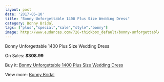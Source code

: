 ```yaml
---
layout: post
date: '2017-05-10'
title: "Bonny Unforgettable 1400 Plus Size Wedding Dress"
category: Bonny Bridal
tags: ["plus","special","sale","style","bonny"]
image: http://www.eudances.com/726-thickbox_default/bonny-unforgettable-1400-plus-size-wedding-dress.jpg
---
```

Bonny Unforgettable 1400 Plus Size Wedding Dress

On Sales: **$308.99**
<a href="https://www.eudances.com/en/bonny-bridal/233-bonny-unforgettable-1400-plus-size-wedding-dress.html"><amp-img layout="responsive" width="600" height="600" src="//www.eudances.com/726-thickbox_default/bonny-unforgettable-1400-plus-size-wedding-dress.jpg" alt="Bonny Unforgettable 1400 Plus Size Wedding Dress 0" /></a>
<a href="https://www.eudances.com/en/bonny-bridal/233-bonny-unforgettable-1400-plus-size-wedding-dress.html"><amp-img layout="responsive" width="600" height="600" src="//www.eudances.com/727-thickbox_default/bonny-unforgettable-1400-plus-size-wedding-dress.jpg" alt="Bonny Unforgettable 1400 Plus Size Wedding Dress 1" /></a>

Buy it: [Bonny Unforgettable 1400 Plus Size Wedding Dress](https://www.eudances.com/en/bonny-bridal/233-bonny-unforgettable-1400-plus-size-wedding-dress.html "Bonny Unforgettable 1400 Plus Size Wedding Dress")

View more: [Bonny Bridal](https://www.eudances.com/en/3-bonny-bridal "Bonny Bridal")